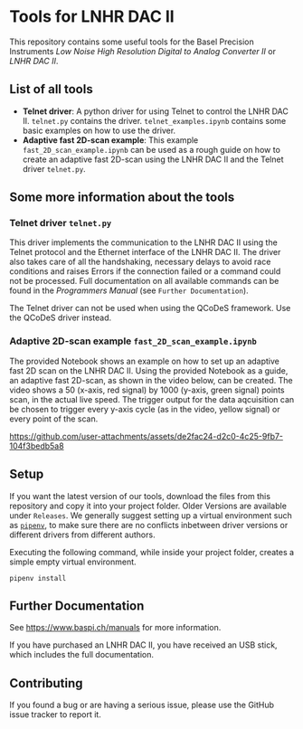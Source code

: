 # Tools for LNHR DAC II
This repository contains some useful tools for the Basel Precision Instruments *Low Noise High Resolution Digital to Analog Converter II* or *LNHR DAC II*. 

## List of all tools
- **Telnet driver**: A python driver for using Telnet to control the LNHR DAC II. `telnet.py` contains the driver. `telnet_examples.ipynb` contains some basic examples on how to use the driver.
- **Adaptive fast 2D-scan example**: This example `fast_2D_scan_example.ipynb` can be used as a rough guide on how to create an adaptive fast 2D-scan using the LNHR DAC II and the Telnet driver `telnet.py`.

## Some more information about the tools
### Telnet driver `telnet.py`
This driver implements the communication to the LNHR DAC II using the Telnet protocol and the Ethernet interface of the LNHR DAC II. The driver also takes care of all the handshaking, necessary delays to avoid race conditions and raises Errors if the connection failed or a command could not be processed. Full documentation on all available commands can be found in the *Programmers Manual* (see `Further Documentation`).

The Telnet driver can not be used when using the QCoDeS framework. Use the QCoDeS driver instead.

### Adaptive 2D-scan example `fast_2D_scan_example.ipynb`
The provided Notebook shows an example on how to set up an adaptive fast 2D scan on the LNHR DAC II. Using the provided Notebook as a guide, an adaptive fast 2D-scan, as shown in the video below, can be created. The video shows a 50 (x-axis, red signal) by 1000 (y-axis, green signal) points scan, in the actual live speed. The trigger output for the data aqcuisition can be chosen to trigger every y-axis cycle (as in the video, yellow signal) or every point of the scan.

https://github.com/user-attachments/assets/de2fac24-d2c0-4c25-9fb7-104f3bedb5a8

## Setup
If you want the latest version of our tools, download the files from this repository and copy it into your project folder. Older Versions are available under `Releases`.
We generally suggest setting up a virtual environment such as [`pipenv`](https://pypi.org/project/pipenv/), to make sure there are no conflicts inbetween driver versions or different drivers from different authors. 

Executing the following command, while inside your project folder, creates a simple empty virtual environment.
```
pipenv install
```

## Further Documentation
See https://www.baspi.ch/manuals for more information.

If you have purchased an LNHR DAC II, you have received an USB stick, which includes the full documentation.

## Contributing
If you found a bug or are having a serious issue, please use the GitHub issue tracker to report it.
